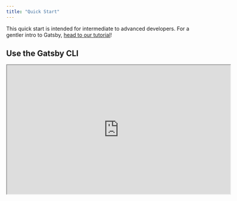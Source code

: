 ```yaml
---
title: "Quick Start"
---
```


This quick start is intended for intermediate to advanced developers. For a gentler intro to Gatsby, [head to our tutorial](/tutorial/)!

## Use the Gatsby CLI

<iframe title="Screencast on egghead of getting started with Gatsby." class="egghead-video" width=600 height=348 src="https://egghead.io/lessons/gatsby-quick-start-with-gatsby-create-develop-and-build-gatsby-sites-from-the-command-line/embed" />

Video hosted on [egghead.io][egghead].

[egghead]: https://egghead.io/lessons/gatsby-quick-start-with-gatsby-create-develop-and-build-gatsby-sites-from-the-command-line

### Create a new site.

```shell
npx gatsby new gatsby-site
```

### Change directories into site folder.

```shell
cd gatsby-site
```

### Start development server.

```shell
npm run develop
```

Gatsby will start a hot-reloading development environment accessible by default at `localhost:8000`.

Try editing the JavaScript pages in `src/pages`. Saved changes will live reload in the browser.

### Create a production build.

```shell
npm run build
```

Gatsby will perform an optimized production build for your site, generating static HTML and per-route JavaScript code bundles.

### Serve the production build locally.

```shell
npm run serve
```

Gatsby starts a local HTML server for testing your built site. Remember to build your site using `npm run build` before using this command.

### Access documentation for CLI commands.

To see detailed documentation for the CLI commands, run `npx gatsby --help` in the terminal.

For specific commands, run `npx gatsby COMMAND_NAME --help` e.g. `npx gatsby new --help`.
